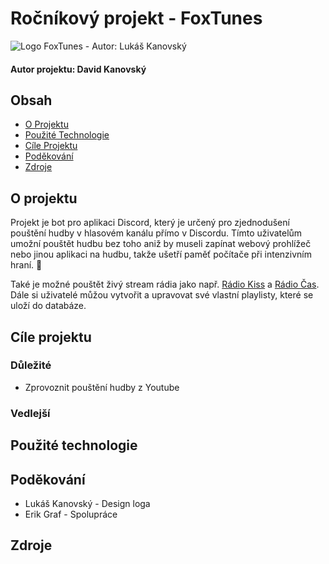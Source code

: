 # Ročníkový projekt - FoxTunes

![Logo FoxTunes - Autor: Lukáš Kanovský](https://i.ibb.co/M6XXGQJ/Foxtunes.png)
#### Autor projektu: David Kanovský

## Obsah
- [O Projektu](#about)
- [Použité Technologie](#used_tech)
- [Cíle Projektu](#goals)
- [Poděkování](#thanks)
- [Zdroje](#sources)

## O projektu <a name = "about"></a>
Projekt je bot pro aplikaci Discord, který je určený pro zjednodušení pouštění hudby v hlasovém kanálu přímo v Discordu.
Tímto uživatelům umožní pouštět hudbu bez toho aniž by museli zapínat webový prohlížeč nebo jinou aplikaci na hudbu, takže ušetří paměť počítače při intenzivním hraní. 💯

Také je možné pouštět živý stream rádia jako např. [Rádio Kiss](https://www.kiss.cz/online/) a [Rádio Čas](https://listen.play.cz/player?shortcut=casradio&v=20220318).
Dále si uživatelé můžou vytvořit a upravovat své vlastní playlisty, které se uloží do databáze.
## Cíle projektu <a name = "goals"></a>
### Důležité
- Zprovoznit pouštění hudby z Youtube

  
### Vedlejší
  
## Použité technologie <a name = "used_tech"></a>


## Poděkování <a name = "thanks"></a>
- Lukáš Kanovský - Design loga
- Erik Graf - Spolupráce

## Zdroje <a name = "sources"></a>